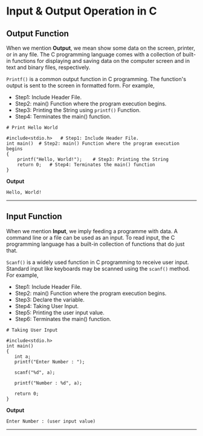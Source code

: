 # Input & Output Operation in C
## Output Function

When we mention **Output**, we mean show some data on the screen, printer, or in any file. The C programming language comes with a collection of built-in functions for displaying and saving data on the computer screen and in text and binary files, respectively. 

```Printf()``` is a common output function in C programming. The function's output is sent to the screen in formatted form. For example,

* Step1: Include Header File.
* Step2: main() Function where the program execution begins.
* Step3: Printing the String using ``printf()`` Function.
* Step4: Terminates the main() function.

```
# Print Hello World

#include<stdio.h>   # Step1: Include Header File.
int main()  # Step2: main() Function where the program execution begins
{
    printf("Hello, World!");    # Step3: Printing the String 
    return 0;   # Step4: Terminates the main() function
}
```
**Output**
```
Hello, World!
```
<hr>

## Input Function

When we mention **Input**, we imply feeding a programme with data.
A command line or a file can be used as an input. To read input, the C programming language has a built-in collection of functions that do just that. 

``Scanf()`` is a widely used function in C programming to receive user input. Standard input like keyboards may be scanned using the ``scanf()`` method. For example,

* Step1: Include Header File.
* Step2: main() Function where the program execution begins.
* Step3: Declare the variable.
* Step4: Taking User Input.
* Step5: Printing the user input value.
* Step6: Terminates the main() function.

```
# Taking User Input

#include<stdio.h>  
int main()  
{
   int a;   
   printf("Enter Number : ");   

   scanf("%d", a);  

   printf("Number : %d", a);    

   return 0;    
}
```

**Output**

```
Enter Number : (user input value)
```
<hr>